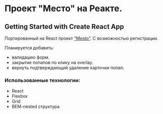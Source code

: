 # Проект "Место" на Реакте.
## Getting Started with Create React App

Портированный на React проект ["Mesto"](https://mitkas7.github.io/mesto/).
C возможностью регистрации.

Планируется добавить:
* валидацию форм.
* закрытие попапов по клику на overlay.
* вернуть подтверждающий удаление карточки попап.


### Использованные технологии:
* React
* Flexbox
* Grid
* BEM-nested структура


